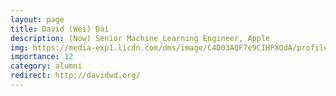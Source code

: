 ```yaml
---
layout: page
title: David (Wei) Dai
description: (Now) Senior Machine Learning Engineer, Apple
img: https://media-exp1.licdn.com/dms/image/C4D03AQF7e9CIHPXOdA/profile-displayphoto-shrink_400_400/0/1516870705422?e=1640822400&v=beta&t=_1X3xMRccv_68a0ptBc3vasdG2jWAB0Mc_tsU--RPq8
importance: 12
category: alumni
redirect: http://davidwd.org/
---
```

